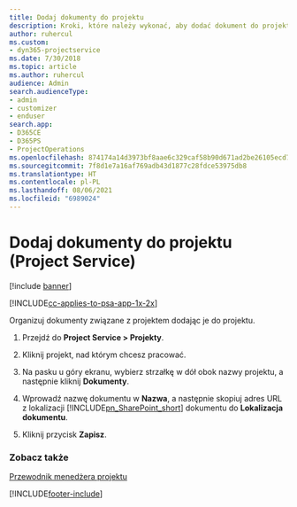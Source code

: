 ```yaml
---
title: Dodaj dokumenty do projektu
description: Kroki, które należy wykonać, aby dodać dokument do projektu w Project Service
author: ruhercul
ms.custom:
- dyn365-projectservice
ms.date: 7/30/2018
ms.topic: article
ms.author: ruhercul
audience: Admin
search.audienceType:
- admin
- customizer
- enduser
search.app:
- D365CE
- D365PS
- ProjectOperations
ms.openlocfilehash: 874174a14d3973bf8aae6c329caf58b90d671ad2be26105ecd721825b92c0f7b
ms.sourcegitcommit: 7f8d1e7a16af769adb43d1877c28fdce53975db8
ms.translationtype: HT
ms.contentlocale: pl-PL
ms.lasthandoff: 08/06/2021
ms.locfileid: "6989024"
---
```

# <a name="add-documents-to-a-project-project-service"></a>Dodaj dokumenty do projektu (Project Service)

[!include [banner](../includes/psa-now-project-operations.md)]

[!INCLUDE[cc-applies-to-psa-app-1x-2x](../includes/cc-applies-to-psa-app-1x-2x.md)]

Organizuj dokumenty związane z projektem dodając je do projektu.  
  
1. Przejdź do **Project Service > Projekty**.  
  
2. Kliknij projekt, nad którym chcesz pracować.  
  
3. Na pasku u góry ekranu, wybierz strzałkę w dół obok nazwy projektu, a następnie kliknij **Dokumenty**.  
  
4. Wprowadź nazwę dokumentu w **Nazwa**, a następnie skopiuj adres URL z lokalizacji [!INCLUDE[pn_SharePoint_short](../includes/pn-sharepoint-short.md)] dokumentu do **Lokalizacja dokumentu**.  
  
5. Kliknij przycisk **Zapisz**.  
  
### <a name="see-also"></a>Zobacz także  
 [Przewodnik menedżera projektu](../psa/project-manager-guide.md)


[!INCLUDE[footer-include](../includes/footer-banner.md)]